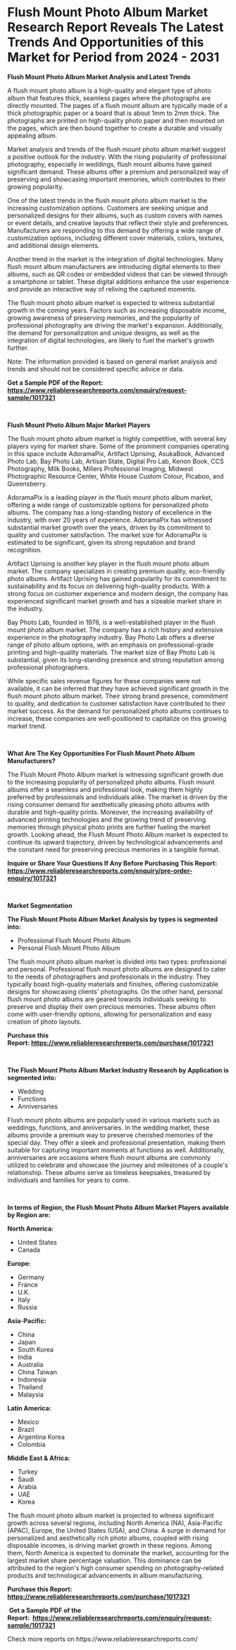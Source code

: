 <p><h1>Flush Mount Photo Album Market Research Report Reveals The Latest Trends And Opportunities of this Market for Period from 2024 - 2031</h1></p><p><strong>Flush Mount Photo Album Market Analysis and Latest Trends</strong></p>
<p><p>A flush mount photo album is a high-quality and elegant type of photo album that features thick, seamless pages where the photographs are directly mounted. The pages of a flush mount album are typically made of a thick photographic paper or a board that is about 1mm to 2mm thick. The photographs are printed on high-quality photo paper and then mounted on the pages, which are then bound together to create a durable and visually appealing album.</p><p>Market analysis and trends of the flush mount photo album market suggest a positive outlook for the industry. With the rising popularity of professional photography, especially in weddings, flush mount albums have gained significant demand. These albums offer a premium and personalized way of preserving and showcasing important memories, which contributes to their growing popularity.</p><p>One of the latest trends in the flush mount photo album market is the increasing customization options. Customers are seeking unique and personalized designs for their albums, such as custom covers with names or event details, and creative layouts that reflect their style and preferences. Manufacturers are responding to this demand by offering a wide range of customization options, including different cover materials, colors, textures, and additional design elements.</p><p>Another trend in the market is the integration of digital technologies. Many flush mount album manufacturers are introducing digital elements to their albums, such as QR codes or embedded videos that can be viewed through a smartphone or tablet. These digital additions enhance the user experience and provide an interactive way of reliving the captured moments.</p><p>The flush mount photo album market is expected to witness substantial growth in the coming years. Factors such as increasing disposable income, growing awareness of preserving memories, and the popularity of professional photography are driving the market's expansion. Additionally, the demand for personalization and unique designs, as well as the integration of digital technologies, are likely to fuel the market's growth further.</p><p>Note: The information provided is based on general market analysis and trends and should not be considered specific advice or data.</p></p>
<p><strong>Get a Sample PDF of the Report:&nbsp; <a href="https://www.reliableresearchreports.com/enquiry/request-sample/1017321">https://www.reliableresearchreports.com/enquiry/request-sample/1017321</a></strong></p>
<p>&nbsp;</p>
<p><strong>Flush Mount Photo Album Major Market Players</strong></p>
<p><p>The flush mount photo album market is highly competitive, with several key players vying for market share. Some of the prominent companies operating in this space include AdoramaPix, Artifact Uprising, AsukaBook, Advanced Photo Lab, Bay Photo Lab, Artisan State, Digital Pro Lab, Kenon Book, CCS Photography, Milk Books, Millers Professional Imaging, Midwest Photographic Resource Center, White House Custom Colour, Picaboo, and Queensberry.</p><p>AdoramaPix is a leading player in the flush mount photo album market, offering a wide range of customizable options for personalized photo albums. The company has a long-standing history of excellence in the industry, with over 20 years of experience. AdoramaPix has witnessed substantial market growth over the years, driven by its commitment to quality and customer satisfaction. The market size for AdoramaPix is estimated to be significant, given its strong reputation and brand recognition.</p><p>Artifact Uprising is another key player in the flush mount photo album market. The company specializes in creating premium quality, eco-friendly photo albums. Artifact Uprising has gained popularity for its commitment to sustainability and its focus on delivering high-quality products. With a strong focus on customer experience and modern design, the company has experienced significant market growth and has a sizeable market share in the industry.</p><p>Bay Photo Lab, founded in 1976, is a well-established player in the flush mount photo album market. The company has a rich history and extensive experience in the photography industry. Bay Photo Lab offers a diverse range of photo album options, with an emphasis on professional-grade printing and high-quality materials. The market size of Bay Photo Lab is substantial, given its long-standing presence and strong reputation among professional photographers.</p><p>While specific sales revenue figures for these companies were not available, it can be inferred that they have achieved significant growth in the flush mount photo album market. Their strong brand presence, commitment to quality, and dedication to customer satisfaction have contributed to their market success. As the demand for personalized photo albums continues to increase, these companies are well-positioned to capitalize on this growing market trend.</p></p>
<p>&nbsp;</p>
<p><strong>What Are The Key Opportunities For Flush Mount Photo Album Manufacturers?</strong></p>
<p><p>The Flush Mount Photo Album market is witnessing significant growth due to the increasing popularity of personalized photo albums. Flush mount albums offer a seamless and professional look, making them highly preferred by professionals and individuals alike. The market is driven by the rising consumer demand for aesthetically pleasing photo albums with durable and high-quality prints. Moreover, the increasing availability of advanced printing technologies and the growing trend of preserving memories through physical photo prints are further fueling the market growth. Looking ahead, the Flush Mount Photo Album market is expected to continue its upward trajectory, driven by technological advancements and the constant need for preserving precious memories in a tangible format.</p></p>
<p><strong>Inquire or Share Your Questions If Any Before Purchasing This Report: <a href="https://www.reliableresearchreports.com/enquiry/pre-order-enquiry/1017321">https://www.reliableresearchreports.com/enquiry/pre-order-enquiry/1017321</a></strong></p>
<p>&nbsp;</p>
<p><strong>Market Segmentation</strong></p>
<p><strong>The Flush Mount Photo Album Market Analysis by types is segmented into:</strong></p>
<p><ul><li>Professional Flush Mount Photo Album</li><li>Personal Flush Mount Photo Album</li></ul></p>
<p><p>The flush mount photo album market is divided into two types: professional and personal. Professional flush mount photo albums are designed to cater to the needs of photographers and professionals in the industry. They typically boast high-quality materials and finishes, offering customizable designs for showcasing clients' photographs. On the other hand, personal flush mount photo albums are geared towards individuals seeking to preserve and display their own precious memories. These albums often come with user-friendly options, allowing for personalization and easy creation of photo layouts.</p></p>
<p><strong>Purchase this Report:&nbsp;<a href="https://www.reliableresearchreports.com/purchase/1017321">https://www.reliableresearchreports.com/purchase/1017321</a></strong></p>
<p>&nbsp;</p>
<p><strong>The Flush Mount Photo Album Market Industry Research by Application is segmented into:</strong></p>
<p><ul><li>Wedding</li><li>Functions</li><li>Anniversaries</li></ul></p>
<p><p>Flush mount photo albums are popularly used in various markets such as weddings, functions, and anniversaries. In the wedding market, these albums provide a premium way to preserve cherished memories of the special day. They offer a sleek and professional presentation, making them suitable for capturing important moments at functions as well. Additionally, anniversaries are occasions where flush mount albums are commonly utilized to celebrate and showcase the journey and milestones of a couple's relationship. These albums serve as timeless keepsakes, treasured by individuals and families for years to come.</p></p>
<p>&nbsp;</p>
<p><strong>In terms of Region, the Flush Mount Photo Album Market Players available by Region are:</strong></p>
<p>
    <p> <strong> North America: </strong>
        <ul>
            <li>United States</li>
            <li>Canada</li>
        </ul>
        </p> 
    <p> <strong> Europe: </strong>
        <ul>
            <li>Germany</li>
            <li>France</li>
            <li>U.K.</li>
            <li>Italy</li>
            <li>Russia</li>
        </ul>
        </p> 
    <p> <strong> Asia-Pacific: </strong>
        <ul>
            <li>China</li>
            <li>Japan</li>
            <li>South Korea</li>
            <li>India</li>
            <li>Australia</li>
            <li>China Taiwan</li>
            <li>Indonesia</li>
            <li>Thailand</li>
            <li>Malaysia</li>
        </ul>
        </p> 
    <p> <strong> Latin America: </strong>
        <ul>
            <li>Mexico</li>
            <li>Brazil</li>
            <li>Argentina Korea</li>
            <li>Colombia</li>
        </ul>
        </p> 
    <p> <strong> Middle East & Africa: </strong>
        <ul>
            <li>Turkey</li>
            <li>Saudi</li>
            <li>Arabia</li>
            <li>UAE</li>
            <li>Korea</li>
        </ul>
    </p>
    </p>
<p><p>The flush mount photo album market is projected to witness significant growth across several regions, including North America (NA), Asia-Pacific (APAC), Europe, the United States (USA), and China. A surge in demand for personalized and aesthetically rich photo albums, coupled with rising disposable incomes, is driving market growth in these regions. Among them, North America is expected to dominate the market, accounting for the largest market share percentage valuation. This dominance can be attributed to the region's high consumer spending on photography-related products and technological advancements in album manufacturing.</p></p>
<p><strong>Purchase this Report: <a href="https://www.reliableresearchreports.com/purchase/1017321">https://www.reliableresearchreports.com/purchase/1017321</a></strong></p>
<p>&nbsp;<strong>Get a Sample PDF of the Report:&nbsp;&nbsp;<a href="https://www.reliableresearchreports.com/enquiry/request-sample/1017321">https://www.reliableresearchreports.com/enquiry/request-sample/1017321</a></strong></p>
<p><strong></strong></p>
<p>Check more reports on https://www.reliableresearchreports.com/</p>